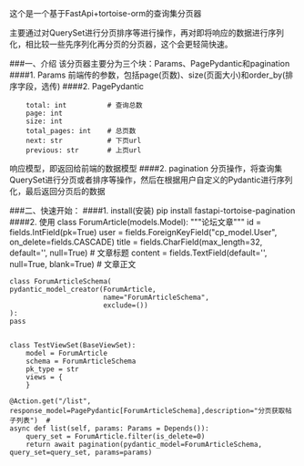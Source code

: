 这个是一个基于FastApi+tortoise-orm的查询集分页器

主要通过对QuerySet进行分页排序等进行操作，再对即将响应的数据进行序列化，相比较一些先序列化再分页的分页器，这个会更轻简快速。

###一、介绍
该分页器主要分为三个块：Params、PagePydantic和pagination
####1. Params
   前端传的参数，包括page(页数)、size(页面大小)和order_by(排序字段，选传)
####2. PagePydantic
``` data: Sequence[T]   # 查询数据列表
    total: int          # 查询总数
    page: int
    size: int
    total_pages: int    # 总页数
    next: str           # 下页url
    previous: str       # 上页url
```
   响应模型，即返回给前端的数据模型
####2. pagination
分页操作，将查询集QuerySet进行分页或者排序等操作，然后在根据用户自定义的Pydantic进行序列化，最后返回分页后的数据

###二、快速开始：
####1. install(安装)
    pip install fastapi-tortoise-pagination
####2. 使用
    class ForumArticle(models.Model):
        """论坛文章"""
        id = fields.IntField(pk=True)
        user = fields.ForeignKeyField("cp_model.User", on_delete=fields.CASCADE)
        title = fields.CharField(max_length=32, default='', null=True)  # 文章标题
        content = fields.TextField(default='', null=True, blank=True)  # 文章正文

    class ForumArticleSchema(
    pydantic_model_creator(ForumArticle,
                           name="ForumArticleSchema",
                           exclude=())
    ):
    pass


    class TestViewSet(BaseViewSet):
        model = ForumArticle
        schema = ForumArticleSchema
        pk_type = str
        views = {
        }

    @Action.get("/list",  response_model=PagePydantic[ForumArticleSchema],description="分页获取帖子列表")  #
    async def list(self, params: Params = Depends()):
        query_set = ForumArticle.filter(is_delete=0)
        return await pagination(pydantic_model=ForumArticleSchema, query_set=query_set, params=params)


